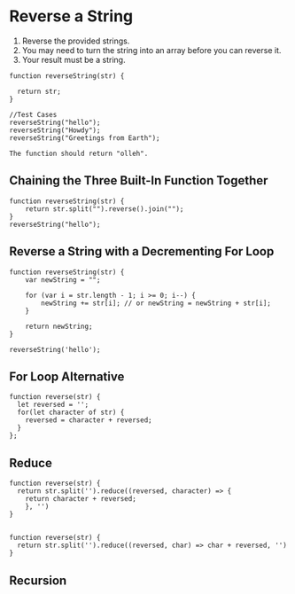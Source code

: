 # Reverse a String

1. Reverse the provided strings.
2. You may need to turn the string into an array before you can reverse it.
3. Your result must be a string.


```
function reverseString(str) {

  return str;
}

//Test Cases
reverseString("hello");
reverseString("Howdy");
reverseString("Greetings from Earth");

The function should return "olleh".

```

## Chaining the Three Built-In Function Together

```
function reverseString(str) {
    return str.split("").reverse().join("");
}
reverseString("hello");
```

## Reverse a String with a Decrementing For Loop

```
function reverseString(str) {
    var newString = "";

    for (var i = str.length - 1; i >= 0; i--) {
        newString += str[i]; // or newString = newString + str[i];
    }

    return newString;
}

reverseString('hello');
```

## For Loop Alternative
````
function reverse(str) {
  let reversed = '';
  for(let character of str) {
    reversed = character + reversed;
  }
};

````

## Reduce
```
function reverse(str) {
  return str.split('').reduce((reversed, character) => {
    return character + reversed;
    }, '')
}


function reverse(str) {
  return str.split('').reduce((reversed, char) => char + reversed, '')
}

```

## Recursion
